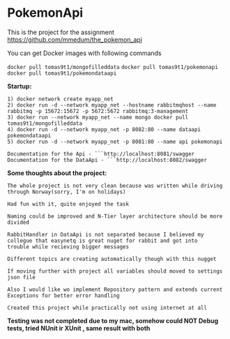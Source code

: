 # PokemonApi

This is the project for the assignment https://github.com/mmedum/the_pokemon_api

You can get Docker images with following commands

```docker pull tomas9t1/mongofilleddata```
```docker pull tomas9t1/pokemonapi```
```docker pull tomas9t1/pokemondataapi```

**Startup:**

```
1) docker network create myapp_net
2) docker run -d --network myapp_net --hostname rabbitmqhost --name rabbitmq -p 15672:15672 -p 5672:5672 rabbitmq:3-management
3) docker run --network myapp_net --name mongo docker pull tomas9t1/mongofilleddata
4) docker run -d --network myapp_net -p 8082:80 --name dataapi pokemondataapi
5) docker run -d --network myapp_net -p 8081:80 --name api pokemonapi
```
```
Documentation for the Api - ```http://localhost:8081/swagger
Documentation for the DataApi - ```http://localhost:8082/swagger
```

**Some thoughts about the project:**
```
The whole project is not very clean because was written while driving through Norway(sorry, I'm on holidays)

Had fun with it, quite enjoyed the task

Naming could be improved and N-Tier layer architecture should be more divided

RabbitHandler in DataApi is not separated because I believed my collegue that easynetq is great nuget for rabbit and got into
trouble while recieving bigger messages

Different topics are creating automatically though with this nugget

If moving further with project all variables should moved to settings json file

Also I would like wo implement Repository pattern and extends current Exceptions for better error handling

Created this project while practically not using internet at all
```

**Testing was not completed due to my mac, somehow could  __NOT__ Debug tests, tried NUnit ir XUnit , 
same result with both**
